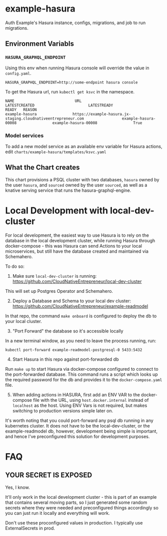 # example-hasura

Auth Example's Hasura instance, configs, migrations, and job to run migrations.

## Environment Variabls

### `HASURA_GRAPHQL_ENDPOINT`

Using this env when running Hasura console will override the value in `config.yaml`.

```
HASURA_GRAPHQL_ENDPOINT=http://some-endpoint hasura console
```

To get the Hasura url, run `kubectl get ksvc` in the namespace.

```
NAME                           URL                                                                LATESTCREATED                        LATESTREADY                          READY   REASON
example-hasura                https://example-hasura.jx-staging.cloudnativeentrepreneur.com                 example-hasura-00008                example-hasura-00008                True   
```

### Model services

To add a new model service as an available env variable for Hasura actions, edit `charts/example-hasura/templates/ksvc.yaml`

## What the Chart creates

This chart provisions a PSQL cluster with two databases, `hasura` owned by the user `hasura`, and `sourced` owned by the user `sourced`, as well as a knative serving service that runs the hasura-graphql-engine.

# Local Development with local-dev-cluster

For local development, the easiest way to use Hasura is to rely on the database in the local development cluster, while running Hasura through docker-compose - this was Hasura can send Actions to your local microservices, but still have the database created and maintained via Schemahero.

To do so:

1. Make sure `local-dev-cluster` is running: https://github.com/CloudNativeEntrepreneur/local-dev-cluster

This will set up Postgres Operator and Schemahero.

2. Deploy a Database and Schema to your local dev cluster: https://github.com/CloudNativeEntrepreneur/example-readmodel

In that repo, the command `make onboard` is configured to deploy the db to your local cluster.

3. "Port Forward" the database so it's accessible locally

In a new terminal window, as you need to leave the process running, run:

```
kubectl port-forward example-readmodel-postgresql-0 5433:5432
```

4. Start Hasura in this repo against port-forwarded db

Run `make up` to start Hasura via docker-compose configured to connect to the port-forwarded database. This command runs a script which looks up the required password for the db and provides it to the `docker-compose.yaml` file.

5. When adding actions in HASURA, first add an ENV VAR to the docker-compose file with the URL, using `host.docker.internal` instead of `localhost` as the host. Using ENV Vars is not required, but makes switching to production versions simple later on.

It's worth noting that you could port-forward any psql db running in any kubernetes cluster. It does not have to be the local-dev-cluster, or the example-readmodel db, however, development being simple is important, and hence I've preconfigured this solution for development purposes.

# FAQ

## YOUR SECRET IS EXPOSED

Yes, I know.

It'll only work in the local development cluster - this is part of an example that contains several moving parts, so I just generated some random secrets where they were needed and preconfigured things accordingly so you can just run it locally and everything will work.

Don't use these proconfigured values in production. I typically use ExternalSecrets in prod.